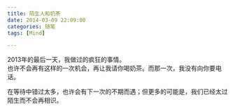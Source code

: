 ```yaml
---
title: 陌生人和奶茶
date: 2014-03-09 22:09:00
categories: 随笔
tags: [Mind]

---
```

2013年的最后一天，我做过的疯狂的事情。  
也许不会再有这样的一次机会，再让我请你喝奶茶。而那一次，我没有向你要电话。

在等待中错过太多，也许会有下一次的不期而遇；但更多的可能是，我们已经太过陌生而不会再相识。